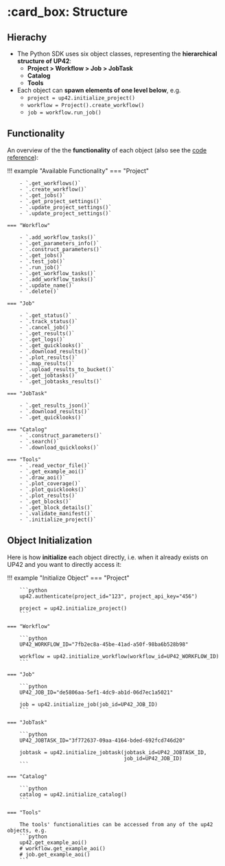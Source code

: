 # :card_box: Structure

## Hierachy

- The Python SDK uses six object classes, representing the **hierarchical structure of UP42**:
    - **Project > Workflow > Job > JobTask**
    - **Catalog**
    - **Tools**
- Each object can **spawn elements of one level below**, e.g.
    - `project = up42.initialize_project()`
    - `workflow = Project().create_workflow()`
    - `job = workflow.run_job()`


## Functionality

An overview of the the **functionality** of each object 
(also see the [code reference](https://up42.github.io/up42-py/reference/project/)):

!!! example "Available Functionality"
    === "Project"
    
        - `.get_workflows()`
        - `.create_workflow()`
        - `.get_jobs()`
        - `.get_project_settings()`
        - `.update_project_settings()`
        - `.update_project_settings()`
    
    === "Workflow"

        - `.add_workflow_tasks()`
        - `.get_parameters_info()`
        - `.construct_parameters()`
        - `.get_jobs()`
        - `.test_job()`
        - `.run_job()`
        - `.get_workflow_tasks()`
        - `.add_workflow_tasks()`
        - `.update_name()`
        - `.delete()`
        
    === "Job"
    
        - `.get_status()`
        - `.track_status()`
        - `.cancel_job()`
        - `.get_results()`
        - `.get_logs()`
        - `.get_quicklooks()`
        - `.download_results()`
        - `.plot_results()`
        - `.map_results()`
        - `.upload_results_to_bucket()`
        - `.get_jobtasks()`
        - `.get_jobtasks_results()`
        
    === "JobTask"
    
        - `.get_results_json()`
        - `.download_results()`
        - `.get_quicklooks()`

    === "Catalog"
        - `.construct_parameters()`
        - `.search()`
        - `.download_quicklooks()`
        
    === "Tools"
        - `.read_vector_file()`
        - `.get_example_aoi()`
        - `.draw_aoi()`
        - `.plot_coverage()`
        - `.plot_quicklooks()`
        - `.plot_results()`
        - `.get_blocks()`
        - `.get_block_details()`
        - `.validate_manifest()`
        - `.initialize_project()`
        
        
## Object Initialization

Here is how **initialize** each object directly, i.e. when it already exists on UP42 and 
you want to directly access it:

!!! example "Initialize Object"
    === "Project"
    
        ```python
        up42.authenticate(project_id="123", project_api_key="456")
        
        project = up42.initialize_project()
        ```
    
    === "Workflow"

        ```python
        UP42_WORKFLOW_ID="7fb2ec8a-45be-41ad-a50f-98ba6b528b98"
        
        workflow = up42.initialize_workflow(workflow_id=UP42_WORKFLOW_ID)
        ```
        
    === "Job"

        ```python
        UP42_JOB_ID="de5806aa-5ef1-4dc9-ab1d-06d7ec1a5021"
        
        job = up42.initialize_job(job_id=UP42_JOB_ID)
        ```
      
    === "JobTask"
    
        ```python
        UP42_JOBTASK_ID="3f772637-09aa-4164-bded-692fcd746d20"
        
        jobtask = up42.initialize_jobtask(jobtask_id=UP42_JOBTASK_ID,
                                          job_id=UP42_JOB_ID)
        ```
       
    === "Catalog"
    
        ```python
        catalog = up42.initialize_catalog()
        ```
        
    === "Tools"
    
        The tools' functionalities can be accessed from any of the up42 objects, e.g.
        ```python
        up42.get_example_aoi()
        # workflow.get_example_aoi()
        # job.get_example_aoi()
        ```


        